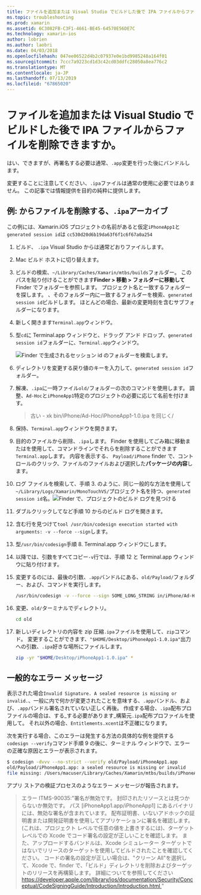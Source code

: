 ```yaml
---
title: ファイルを追加または Visual Studio でビルドした後で IPA ファイルからファイルを削除できますか。
ms.topic: troubleshooting
ms.prod: xamarin
ms.assetid: 6C3082FB-C3F1-4661-BE45-64570E56DE7C
ms.technology: xamarin-ios
author: lobrien
ms.author: laobri
ms.date: 04/03/2018
ms.openlocfilehash: 047ee06522d4b2c07937e0e1bd9985248a164f01
ms.sourcegitcommit: 7ccc7a9223cd1d3c42cd03ddfc28050a8ea776c2
ms.translationtype: MT
ms.contentlocale: ja-JP
ms.lasthandoff: 07/13/2019
ms.locfileid: "67865020"
---
```

# <a name="can-i-add-files-to-or-remove-files-from-an-ipa-file-after-building-it-in-visual-studio"></a>ファイルを追加または Visual Studio でビルドした後で IPA ファイルからファイルを削除できますか。

はい、できますが、再署名する必要は通常、`.app`変更を行った後にバンドルします。

変更することに注意してください、`.ipa`ファイルは通常の使用に必要ではありません。 この記事では情報提供を目的の純粋に提供します。

## <a name="example-removing-a-file-from-a-ipa-archive"></a>例: からファイルを削除する、`.ipa`アーカイブ

この例には、Xamarin.iOS プロジェクトの名前があると仮定`iPhoneApp1`と`generated session id`は `cc530d20d6b19da63f6f1c6f67a0a254`

1. ビルド、 `.ipa` Visual Studio からは通常どおりファイルします。

2. Mac ビルド ホストに切り替えます。

3. ビルドの検索、`~/Library/Caches/Xamarin/mtbs/builds`フォルダー。 このパスを貼り付けることができます**Finder > 移動 > フォルダーに移動して**Finder でフォルダーを参照します。 プロジェクト名と一致するフォルダーを探します。 、そのフォルダー内に一致するフォルダーを検索、`generated session id`ビルドします。 ほとんどの場合、最新の変更時刻を含むサブフォルダーになります。

4. 新しく開きます`Terminal.app`ウィンドウ。

5. 型`cd`に Terminal.app ウィンドウと、ドラッグ アンド ドロップ、`generated session id`フォルダーに、`Terminal.app`ウィンドウ。

    ![](modify-ipa-images/session-id-folder.png "Finder で生成されるセッション id のフォルダーを検索します。")

6. ディレクトリを変更する戻り値のキーを入力して、`generated session id`フォルダー。

7. 解凍、`.ipa`に一時ファイル`old/`フォルダーの次のコマンドを使用します。 調整、`Ad-Hoc`と`iPhoneApp1`特定のプロジェクトの必要に応じて名前を付けます。

    > 古い - xk bin/iPhone/Ad-Hoc/iPhoneApp1-1.0.ipa を同じく/

8. 保持、`Terminal.app`ウィンドウを開きます。

9. 目的のファイルから削除、`.ipa`します。 Finder を使用してごみ箱に移動またはを使用して、コマンドラインでそれらを削除することができます`Terminal.app`します。 内容を表示する、 `Payload/iPhone` finder で、コントロールのクリック、ファイルのファイルおよび選択した**パッケージの内容**します。

10. ログ ファイルを検索して、手順 3. のように、同じ一般的な方法を使用して`~/Library/Logs/Xamarin/MonoTouchVS/`プロジェクト名を持つ、`generated session id`名。![](modify-ipa-images/build-log.png "Finder で、プロジェクトのビルド ログを見つける")

11. ダブルクリックしてなど手順 10 からのビルド ログを開きます。

12. 含む行を見つけて`tool /usr/bin/codesign execution started with arguments: -v --force --sign`します。

13. 型`/usr/bin/codesign`手順 8. Terminal.app ウィンドウにします。

14. 以降では、引数をすべてコピー`-v`行では、手順 12 と Terminal.app ウィンドウに貼り付けます。

15. 変更するのには、最後の引数、`.app`バンドルにある、`old/Payload/`フォルダー、および、コマンドを実行します。

    ```bash
    /usr/bin/codesign -v --force --sign SOME_LONG_STRING in/iPhone/Ad-Hoc/iPhoneApp1.app/ResourceRules.plist --entitlements obj/iPhone/Ad-Hoc/Entitlements.xcent old/Payload/iPhoneApp1.app
    ```

16. 変更、`old/`ターミナルでディレクトリ。

    ```bash
    cd old
    ```

17. 新しいディレクトリの内容を zip 圧縮`.ipa`ファイルを使用して、`zip`コマンド。 変更することができます、`"$HOME/Desktop/iPhoneApp1-1.0.ipa"`出力への引数、`.ipa`好きな場所にファイルします。

    ```bash
    zip -yr "$HOME/Desktop/iPhoneApp1-1.0.ipa" *
    ```

## <a name="common-error-messages"></a>一般的なエラー メッセージ

表示された場合`Invalid Signature. A sealed resource is missing or invalid.`、一般に内で何かが変更されたことを意味する、`.app`バンドル、および、`.app`バンドル署名されていない正しく再後。 作成する場合、`.ipa`配布プロファイルの場合は、する_する必要があります_構築元`.ipa`配布プロファイルを使用して。 それ以外の場合、`Entitlements.xcent`は不正確になります。

次を実行する場合、このエラーは発生する方法の具体的な例を提供する`codesign --verify`コマンド手順 9 の後に、ターミナル ウィンドウで、エラーの正確な原因とエラーが表示されます。

```bash
$ codesign -dvvv --no-strict --verify old/Payload/iPhoneApp1.app
old/Payload/iPhoneApp1.app: a sealed resource is missing or invalid
file missing: /Users/macuser/Library/Caches/Xamarin/mtbs/builds/iPhoneApp1/cc530d20d6b19da63f6f1c6f67a0a254/old/Payload/iPhoneApp1.app/MyFile.png
```

アプリ ストアの検証プロセスのようなエラー メッセージが報告されます。

> エラー ITMS-90035:"署名が無効です。 封印されたリソースとは見つからないか無効です。 パス [iPhoneApp1.app/iPhoneApp1] にあるバイナリには、無効な署名が含まれています。 配布証明書、いないアドホックの証明書または開発証明書を使用してアプリケーションに署名を確認します。 (これは、プロジェクト レベルで任意の値を上書きするには)、ターゲット レベルでの Xcode でコード署名の設定が正しいことを確認します。 また、アップロードするバンドルは、Xcode シミュレーター ターゲットではないでリリースのターゲットを使用してビルドされたことを確認してください。 コードの署名の設定が正しい場合は、"クリーン All"を選択して、Xcode で、finder で、「ビルド」ディレクトリを削除およびターゲットのリリースを再構築します。 詳細についてを参照してください[ https://developer.apple.com/library/ios/documentation/Security/Conceptual/CodeSigningGuide/Introduction/Introduction.html ](https://developer.apple.com/library/ios/documentation/Security/Conceptual/CodeSigningGuide/Introduction/Introduction.html)"
